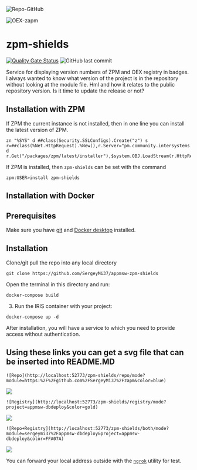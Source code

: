  ![Repo-GitHub](https://img.shields.io/badge/dynamic/xml?color=gold&label=GitHub&prefix=ver.&query=%2F%2FVersion&url=https%3A%2F%2Fraw.githubusercontent.com%2Fsergeymi37%2Fappmsw-zpm-shields%2Fmaster%2Fmodule.xml)
 
 ![OEX-zapm](https://img.shields.io/badge/dynamic/json?url=https:%2F%2Fpm.community.intersystems.com%2Fpackages%2Fzpm-shields%2F&label=ZPM-pm.community.intersystems.com&query=$.version&color=green&prefix=zpm-shields+)
 
 # zpm-shields
 
 [![Quality Gate Status](https://community.objectscriptquality.com/api/project_badges/measure?project=intersystems_iris_community%2Fappmsw-zpm-shields&metric=alert_status)](https://community.objectscriptquality.com/dashboard?id=intersystems_iris_community%2Fappmsw-zpm-shields)
 <img alt="GitHub last commit" src="https://img.shields.io/github/last-commit/SergeyMi37/appmsw-zpm-shields">
 
 Service for displaying version numbers of ZPM and OEX registry in badges.
 I always wanted to know what version of the project is in the repository without looking at the module file. Hml and how it relates to the public repository version. Is it time to update the release or not?

## Installation with ZPM

If ZPM the current instance is not installed, then in one line you can install the latest version of ZPM.
```
zn "%SYS" d ##class(Security.SSLConfigs).Create("z") s r=##class(%Net.HttpRequest).%New(),r.Server="pm.community.intersystems.com",r.SSLConfiguration="z" d r.Get("/packages/zpm/latest/installer"),$system.OBJ.LoadStream(r.HttpResponse.Data,"c")
```
If ZPM is installed, then `zpm-shields` can be set with the command
```
zpm:USER>install zpm-shields
```
## Installation with Docker

## Prerequisites
Make sure you have [git](https://git-scm.com/book/en/v2/Getting-Started-Installing-Git) and [Docker desktop](https://www.docker.com/products/docker-desktop) installed.

## Installation 
Clone/git pull the repo into any local directory

```
git clone https://github.com/SergeyMi37/appmsw-zpm-shields
```

Open the terminal in this directory and run:

```
docker-compose build
```

3. Run the IRIS container with your project:

```
docker-compose up -d
```
After installation, you will have a service to which you need to provide access without authentication.
## Using these links you can get a svg file that can be inserted into README.MD
```
![Repo](http://localhost:52773/zpm-shields/repo/mode?module=https:%2F%2Fgithub.com%2FSergeyMi37%2Fzapm&color=blue)
```
![](https://raw.githubusercontent.com/SergeyMi37/appmsw-zpm-shields/master/doc/Screenshot_1.png)
```
![Registry](http://localhost:52773/zpm-shields/registry/mode?project=appmsw-dbdeploy&color=gold)
```
![](https://raw.githubusercontent.com/SergeyMi37/appmsw-zpm-shields/master/doc/Screenshot_2.png)
```
![Repo+Registry](http://localhost:52773/zpm-shields/both/mode?module=sergeymi37%2Fappmsw-dbdeploy&project=appmsw-dbdeploy&color=FFA07A)
```
![](https://raw.githubusercontent.com/SergeyMi37/appmsw-zpm-shields/master/doc/Screenshot_3.png)

You can forward your local address outside with the [`ngrok`](https://ngrok.com/) utility for test.

